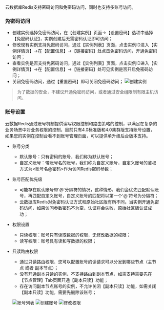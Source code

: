 云数据库Redis支持密码访问和免密码访问，同时也支持多账号访问。

### 免密码访问
- 创建实例选择免密码访问，在【创建实例】页面->【设置密码】选项中选择【免密码认证】，实例创建后无需密码认证即可访问；
- 修改现有实例支持免密码访问，通过【实例列表】页面，点击实例ID进入【实例详情页】->在【配置信息】->【链接密码】处点击免密码访问，开通免密码访问；
- 查看实例是否支持免密码访问，通过【实例列表】页面，点击实例ID进入【实例详情页】->在【配置信息】->【链接密码】处可见实例是否开启免密码访问；
- 关闭免密码访问，通过【重置密码】即可关闭免密码访问；
![创建实例](https://main.qcloudimg.com/raw/e018440d2ca53f8054b467f548d47d21/%E8%B4%AD%E4%B9%B02.jpg)
  
> 为了数据的安全，不建议开通免密码访问，或者通过安全组限制有限主机访问。
  

### 账号设置
云数据Redis通过账号机制提供读写权限控制和路由策略的控制，以满足在复杂的业务场景中对业务权限的控制，目前只有4.0标准版和4.0集群版支持账号设置，如果您的实例在控制台看不到账号管理页面，可以提供单升级后台版本支持。
- 账号分类
  - 默认账号：只有密码的账号，我们称为默认账号；
  - 自定义账号：带账号名的账号，我们称为自定义账号，自定义账号的鉴权方式为<账号名@密码>作为访问Redis密码参数；
- 账号匹配优先级
  - 可能存在默认账号带'@'分隔符的情况，这种情形，我们会优先匹配默认账号，再匹配自定义账号，自定义账号的匹配将以第一个'@'符号为分隔符；
  - 云数据库Redis对免密码认证方式和原始社区版有所不同，当实例开通免密码访问，如果访问参数密码不为空，认证将会失败，原始社区版认证成功；
- 权限设置
  - 只读权限：账号只有读取数据的权限，无修改数据的权限；
  - 读写权限：账号具有读和写数据的权限；
- 只读路由权限
  - 通过只读路由权限，您可以配置账号的读请求可以分发到哪些节点（主节点 或者 副本节点）；
  - 没有开通副本只读的实例，不支持路由到副本节点，如需支持需要先在【节点管理】Tab页面开通【副本只读】功能；
  - 存在访问副本节点账号的实例，不允许关闭【副本只读】功能，如需关闭【副本只读】功能，需要先删除该账号；
  
  ![账号列表](https://main.qcloudimg.com/raw/490211ce64ae5ea0e4dab6ad8093e3af/%E8%B4%A6%E5%8F%B7%E5%88%97%E8%A1%A8.png)
  ![创建账号](https://main.qcloudimg.com/raw/8f2abf6da4aa4ce258b18e595a7eb9bd/%E5%88%9B%E5%BB%BA%E8%B4%A6%E5%8F%B7.png)
  ![修改权限](https://main.qcloudimg.com/raw/8afa78f34559c480a69797b9bec01997/%E4%BF%AE%E6%94%B9%E6%9D%83%E9%99%90.png)
